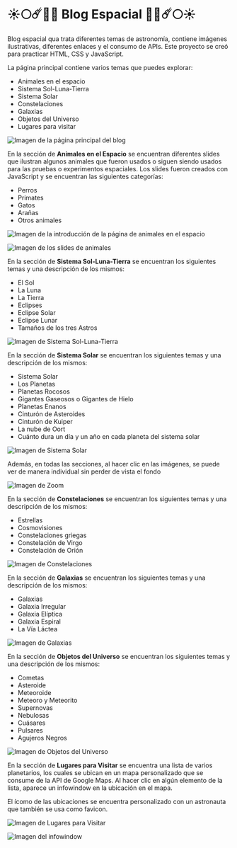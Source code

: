 # ☀️🌕☄️🌌🌠 Blog Espacial 🌠🌌☄️🌕☀️
Blog espacial qua trata diferentes temas de astronomía, contiene imágenes ilustrativas, diferentes enlaces y el consumo de APIs. Este proyecto se creó para practicar HTML, CSS y JavaScript.

La página principal contiene varios temas que puedes explorar:
- Animales en el espacio
- Sistema Sol-Luna-Tierra
- Sistema Solar
- Constelaciones
- Galaxias
- Objetos del Universo
- Lugares para visitar

![Imagen de la página principal del blog](/images/readme/index.JPG)

En la sección de **Animales en el Espacio** se encuentran diferentes slides que ilustran algunos animales que fueron usados o siguen siendo usados para las pruebas o experimentos espaciales. Los slides fueron creados con JavaScript y se encuentran las siguientes categorías:

- Perros 
- Primates
- Gatos 
- Arañas
- Otros animales

![Imagen de la introducción de la página de animales en el espacio](/images/readme/animales1.JPG)

![Imagen de los slides de animales](/images/readme/animales2.JPG)

En la sección de **Sistema Sol-Luna-Tierra** se encuentran los siguientes temas y una descripción de los mismos:
- El Sol
- La Luna
- La Tierra
- Eclipses
- Eclipse Solar
- Eclipse Lunar
- Tamaños de los tres Astros

![Imagen de Sistema Sol-Luna-Tierra](/images/readme/sol-luna-tierra.JPG)

En la sección de **Sistema Solar** se encuentran los siguientes temas y una descripción de los mismos:

- Sistema Solar
- Los Planetas
- Planetas Rocosos
- Gigantes Gaseosos o Gigantes de Hielo
- Planetas Enanos
- Cinturón de Asteroides
- Cinturón de Kuiper
- La nube de Oort
- Cuánto dura un día y un año en cada planeta del sistema solar

![Imagen de Sistema Solar](/images/readme/sistema-solar.JPG)

Además, en todas las secciones, al hacer clic en las imágenes, se puede ver de manera individual sin perder de vista el fondo

![Imagen de Zoom](/images/readme/sistema-solar2.JPG)

En la sección de **Constelaciones** se encuentran los siguientes temas y una descripción de los mismos:

- Estrellas
- Cosmovisiones
- Constelaciones griegas
- Constelación de Virgo
- Constelación de Orión

![Imagen de Constelaciones](/images/readme/constelaciones.JPG)

En la sección de **Galaxias** se encuentran los siguientes temas y una descripción de los mismos:

- Galaxias
- Galaxia Irregular
- Galaxia Elíptica
- Galaxia Espiral
- La Vía Láctea

![Imagen de Galaxias](/images/readme/galaxias.JPG)

En la sección de **Objetos del Universo** se encuentran los siguientes temas y una descripción de los mismos:

- Cometas
- Asteroide
- Meteoroide
- Meteoro y Meteorito
- Supernovas
- Nebulosas
- Cuásares
- Pulsares
- Agujeros Negros

![Imagen de Objetos del Universo](/images/readme/objetos-del-universo.JPG)

En la sección de **Lugares para Visitar** se encuentra una lista de varios planetarios, los cuales se ubican en un mapa personalizado que se consume de la API de Google Maps.
Al hacer clic en algún elemento de la lista, aparece un infowindow en la ubicación en el mapa.

El ícomo de las ubicaciones se encuentra personalizado con un astronauta que también se usa como favicon.

![Imagen de Lugares para Visitar](/images/readme/lugares.JPG)

![Imagen del infowindow](/images/readme/lugares-infowindow.JPG)